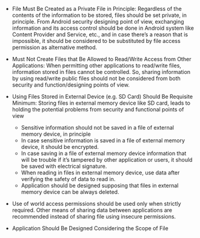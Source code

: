 - File Must Be Created as a Private File in Principle: Regardless of the contents of the
information to be stored, files should be set private, in principle. From Android security designing point
of view, exchanging information and its access control should be done in Android system like Content
Provider and Service, etc., and in case there’s a reason that is impossible, it should be considered to be
substituted by file access permission as alternative method.

- Must Not Create Files that Be Allowed to Read/Write Access from Other Applications: When permitting other applications to
read/write files, information stored in files cannot be controlled. So, sharing information by using
read/write public files should not be considered from both security and function/designing points of
view.

- Using Files Stored in External Device (e.g. SD Card) Should Be Requisite Minimum: Storing files in external
memory device like SD card, leads to holding the potential problems from security and functional points
of view
    - Sensitive information should not be saved in a file of external memory device, in principle
    - In case sensitive information is saved in a file of external memory device, it should be encrypted.
    - In case saving in a file of external memory device information that will be trouble if it’s tampered
by other application or users, it should be saved with electrical signature.
    - When reading in files in external memory device, use data after verifying the safety of data to read
in.
    - Application should be designed supposing that files in external memory device can be always
deleted.     

- Use of world access permissions should be used only when strictly required. Other means of sharing data between applications are recommended instead of sharing file using insecure permissions.

- Application Should Be Designed Considering the Scope of File